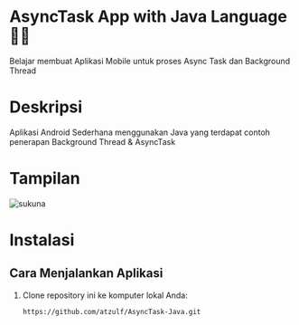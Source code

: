# AsyncTask App with Java Language 📱🥶
Belajar membuat Aplikasi Mobile untuk proses Async Task dan Background Thread

# Deskripsi
Aplikasi Android Sederhana menggunakan Java yang terdapat contoh penerapan Background Thread & AsyncTask


# Tampilan
![sukuna](https://github.com/user-attachments/assets/21067c1f-c65f-43c5-bf77-a6b5b17537c4)


# Instalasi 
## Cara Menjalankan Aplikasi
1. Clone repository ini ke komputer lokal Anda:
    ```bash
    https://github.com/atzulf/AsyncTask-Java.git
    ```
